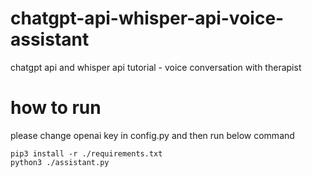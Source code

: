# chatgpt-api-whisper-api-voice-assistant
chatgpt api and whisper api tutorial - voice conversation with therapist

# how to run
please change openai key in config.py
and then run below command
```
pip3 install -r ./requirements.txt
python3 ./assistant.py
```
